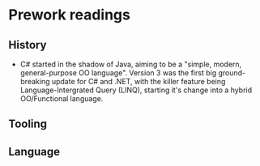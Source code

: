 # Prework readings

## History
- C# started in the shadow of Java, aiming to be a "simple, modern, general-purpose OO language". Version 3 was the first big ground-breaking update for C# and .NET, with the killer feature being Language-Intergrated Query (LINQ), starting it's change into a hybrid OO/Functional language.

## Tooling


## Language
